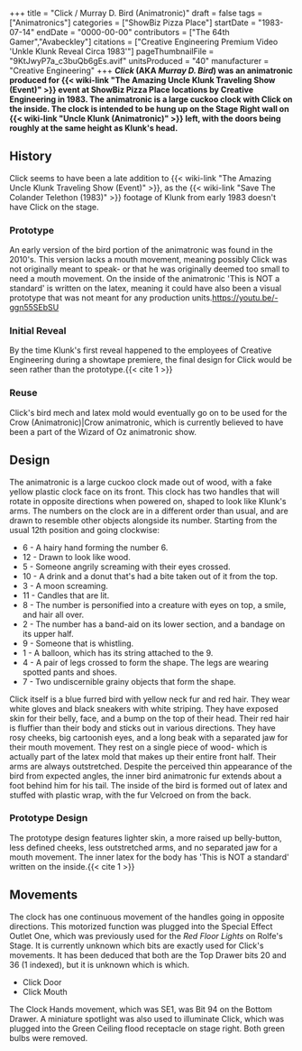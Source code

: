 +++
title = "Click / Murray D. Bird (Animatronic)"
draft = false
tags = ["Animatronics"]
categories = ["ShowBiz Pizza Place"]
startDate = "1983-07-14"
endDate = "0000-00-00"
contributors = ["The 64th Gamer","Avabeckley"]
citations = ["Creative Engineering Premium Video 'Unkle Klunk Reveal Circa 1983'"]
pageThumbnailFile = "9KtJwyP7a_c3buQb6gEs.avif"
unitsProduced = "40"
manufacturer = "Creative Engineering"
+++
***Click* (AKA ***Murray D. Bird*) was an animatronic produced for {{< wiki-link "The Amazing Uncle Klunk Traveling Show (Event)" >}} event at ShowBiz Pizza Place locations by Creative Engineering in 1983.
The animatronic is a large cuckoo clock with Click on the inside. The clock is intended to be hung up on the Stage Right wall on {{< wiki-link "Uncle Klunk (Animatronic)" >}} left, with the doors being roughly at the same height as Klunk's head.****

## History

Click seems to have been a late addition to {{< wiki-link "The Amazing Uncle Klunk Traveling Show (Event)" >}}, as the {{< wiki-link "Save The Colander Telethon (1983)" >}} footage of Klunk from early 1983 doesn't have Click on the stage.

### Prototype

An early version of the bird portion of the animatronic was found in the 2010's. This version lacks a mouth movement, meaning possibly Click was not originally meant to speak- or that he was originally deemed too small to need a mouth movement. On the inside of the animatronic 'This is NOT a standard' is written on the latex, meaning it could have also been a visual prototype that was not meant for any production units.https://youtu.be/-ggn55SEbSU

### Initial Reveal

By the time Klunk's first reveal happened to the employees of Creative Engineering during a showtape premiere, the final design for Click would be seen rather than the prototype.{{< cite 1 >}}

### Reuse

Click's bird mech and latex mold would eventually go on to be used for the Crow (Animatronic)|Crow animatronic, which is currently believed to have been a part of the Wizard of Oz animatronic show.

## Design

The animatronic is a large cuckoo clock made out of wood, with a fake yellow plastic clock face on its front. This clock has two handles that will rotate in opposite directions when powered on, shaped to look like Klunk's arms. The numbers on the clock are in a different order than usual, and are drawn to resemble other objects alongside its number. Starting from the usual 12th position and going clockwise:

- 6 - A hairy hand forming the number 6.
- 12 - Drawn to look like wood.
- 5 - Someone angrily screaming with their eyes crossed.
- 10 - A drink and a donut that's had a bite taken out of it from the top.
- 3 - A moon screaming.
- 11 - Candles that are lit.
- 8 - The number is personified into a creature with eyes on top, a smile, and hair all over.
- 2 - The number has a band-aid on its lower section, and a bandage on its upper half.
- 9 - Someone that is whistling.
- 1 - A balloon, which has its string attached to the 9.
- 4 - A pair of legs crossed to form the shape. The legs are wearing spotted pants and shoes.
- 7 - Two undiscernible grainy objects that form the shape.

Click itself is a blue furred bird with yellow neck fur and red hair. They wear white gloves and black sneakers with white striping. They have exposed skin for their belly, face, and a bump on the top of their head. Their red hair is fluffier than their body and sticks out in various directions. They have rosy cheeks, big cartoonish eyes, and a long beak with a separated jaw for their mouth movement. They rest on a single piece of wood- which is actually part of the latex mold that makes up their entire front half. Their arms are always outstretched.
Despite the perceived thin appearance of the bird from expected angles, the inner bird animatronic fur extends about a foot behind him for his tail. The inside of the bird is formed out of latex and stuffed with plastic wrap, with the fur Velcroed on from the back.

### Prototype Design

The prototype design features lighter skin, a more raised up belly-button, less defined cheeks, less outstretched arms, and no separated jaw for a mouth movement. The inner latex for the body has 'This is NOT a standard' written on the inside.{{< cite 1 >}}

## Movements

The clock has one continuous movement of the handles going in opposite directions. This motorized function was plugged into the Special Effect Outlet One, which was previously used for the *Red Floor Lights* on Rolfe's Stage.
It is currently unknown which bits are exactly used for Click's movements. It has been deduced that both are the Top Drawer bits 20 and 36 (1 indexed), but it is unknown which is which.

- Click Door
- Click Mouth

The Clock Hands movement, which was SE1, was Bit 94 on the Bottom Drawer. A miniature spotlight was also used to illuminate Click, which was plugged into the Green Ceiling flood receptacle on stage right. Both green bulbs were removed.
